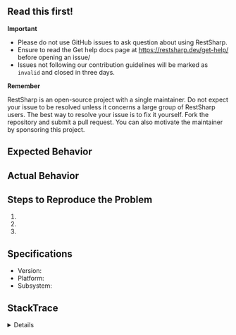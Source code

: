 ## Read this first!

**Important**
- Please do not use GitHub issues to ask question about using RestSharp.
- Ensure to read the Get help docs page at https://restsharp.dev/get-help/ before opening an issue/ 
- Issues not following our contribution guidelines will be marked as `invalid` and closed in three days.

**Remember**

RestSharp is an open-source project with a single maintainer. Do not expect your issue to be resolved unless it concerns a large group of RestSharp users.
The best way to resolve your issue is to fix it yourself. Fork the repository and submit a pull request.
You can also motivate the maintainer by sponsoring this project.

## Expected Behavior


<!-- If this issue is a feature request remove text below -->
## Actual Behavior


## Steps to Reproduce the Problem

  1.
  2.
  3.

## Specifications

  - Version:
  - Platform:
  - Subsystem:

## StackTrace
<details>

```

```

</details>